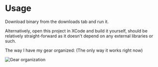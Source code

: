 Usage
==
Download binary from the downloads tab and run it.

Alternatively, open this project in XCode and build it yourself, should be
relatively straight-forward as it doesn't depend on any external libraries or
such.

The way I have my gear organized: (The only way it works right now)

![Gear organization](https://github.com/ique/MacSwitcher/blob/master/gear.png?raw=true "Gear organization")
